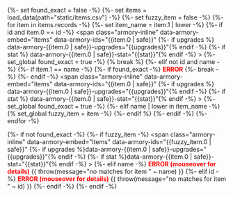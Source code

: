 {%- set found_exact = false -%}
{%- set items = load_data(path="static/items.csv") -%}
{%- set fuzzy_item = false -%}
{%- for item in items.records -%}
  {%- set item_name = item.1 | lower -%}
  {%- if id and item.0 == id -%}
	<span class="armory-inline" data-armory-embed="items" data-armory-ids="{{item.0 | safe}}"
		{%- if upgrades %} data-armory-{{item.0 | safe}}-upgrades="{{upgrades}}"{% endif -%}
		{%- if stat %} data-armory-{{item.0 | safe}}-stat="{{stat}}"{% endif -%}
	></span> 
	{%- set_global found_exact = true -%}
	{% break %}
  {%- elif not id and name -%}
  	{%- if item.1 == name -%}
		{%- if found_exact -%}
			<span title="WARNING: multiple exact matches for {{item.1 | safe}}. Use id param to differentiate!" style='color: red; font-weight: bold;'> ERROR</span>
			{%- break -%}
		{%- endif -%}
		<span class="armory-inline" data-armory-embed="items" data-armory-ids="{{item.0 | safe}}"
			{%- if upgrades %} data-armory-{{item.0 | safe}}-upgrades="{{upgrades}}"{% endif -%}
			{%- if stat %} data-armory-{{item.0 | safe}}-stat="{{stat}}"{% endif -%}
		></span> 
		{%- set_global found_exact = true -%}
	{%- elif name | lower in item_name -%}
		{% set_global fuzzy_item = item -%}
	{%- endif %}
  {%- endif -%}
{%- endfor -%}

{%- if not found_exact -%}
	{%- if fuzzy_item -%}
		<span class="armory-inline" data-armory-embed="items" data-armory-ids="{{fuzzy_item.0 | safe}}" 
			{%- if upgrades %}data-armory-{{item.0 | safe}}-upgrades="{{upgrades}}"{% endif -%}
			{%- if stat %}data-armory-{{item.0 | safe}}-stat="{{stat}}"{% endif -%}
		></span> 
	{%- elif name -%}
		<span title="ERROR: no matches for {{name | safe}}" style='color: red; font-weight: bold;'>ERROR (mouseover for details)</span>
		{{ throw(message="no matches for item " ~ name) }}
	{%- elif id -%}
		<span title="ERROR: no id match for {{id | safe}}" style='color: red; font-weight: bold;'>ERROR (mouseover for details)</span>
		{{ throw(message="no matches for item " ~ id) }}
	{%- endif -%}
{%- endif -%}
